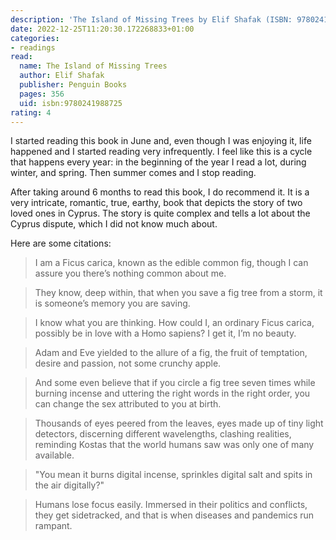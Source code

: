 ```yaml
---
description: 'The Island of Missing Trees by Elif Shafak (ISBN: 9780241988725)'
date: 2022-12-25T11:20:30.172268833+01:00
categories:
- readings
read:
  name: The Island of Missing Trees
  author: Elif Shafak
  publisher: Penguin Books
  pages: 356
  uid: isbn:9780241988725
rating: 4
---
```


I started reading this book in June and, even though I was enjoying it, life happened and I started reading very infrequently. I feel like this is a cycle that happens every year: in the beginning of the year I read a lot, during winter, and spring. Then summer comes and I stop reading.

After taking around 6 months to read this book, I do recommend it. It is a very intricate, romantic, true, earthy, book that depicts the story of two loved ones in Cyprus. The story is quite complex and tells a lot about the Cyprus dispute, which I did not know much about.

Here are some citations:

> I am a Ficus carica, known as the edible common fig, though I can assure you there’s nothing common about me.

> They know, deep within, that when you save a fig tree from a storm, it is someone’s memory you are saving.

> I know what you are thinking. How could I, an ordinary Ficus carica, possibly be in love with a Homo sapiens? I get it, I’m no beauty.

> Adam and Eve yielded to the allure of a fig, the fruit of temptation, desire and passion, not some crunchy apple.

> And some even believe that if you circle a fig tree seven times while burning incense and uttering the right words in the right order, you can change the sex attributed to you at birth.

> Thousands of eyes peered from the leaves, eyes made up of tiny light detectors, discerning different wavelengths, clashing realities, reminding Kostas that the world humans saw was only one of many available.

> "You mean it burns digital incense, sprinkles digital salt and spits in the air digitally?"

> Humans lose focus easily. Immersed in their politics and conflicts, they get sidetracked, and that is when diseases and pandemics run rampant.
